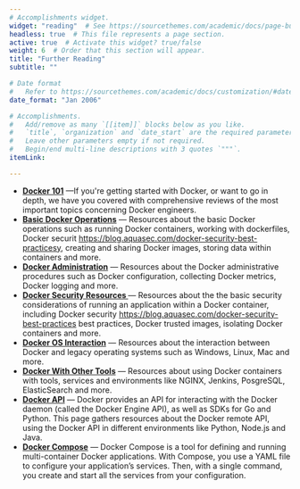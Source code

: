 ```yaml
---
# Accomplishments widget.
widget: "reading"  # See https://sourcethemes.com/academic/docs/page-builder/
headless: true  # This file represents a page section.
active: true  # Activate this widget? true/false
weight: 6  # Order that this section will appear.
title: "Further Reading"
subtitle: ""

# Date format
#   Refer to https://sourcethemes.com/academic/docs/customization/#date-format
date_format: "Jan 2006"

# Accomplishments.
#   Add/remove as many `[[item]]` blocks below as you like.
#   `title`, `organization` and `date_start` are the required parameters.
#   Leave other parameters empty if not required.
#   Begin/end multi-line descriptions with 3 quotes `"""`.
itemLink:

---
```


- **[Docker 101](/display/containers/Docker+101)**  —If you're getting started with Docker, or want to go in depth, we have you covered with comprehensive reviews of the most important topics concerning Docker engineers.
- **[Basic Docker Operations](/display/containers/Basic+Docker+Operations)**  — Resources about the basic Docker operations such as running Docker containers, working with dockerfiles, Docker securit https://blog.aquasec.com/docker-security-best-practicesy, creating and sharing Docker images, storing data within containers and more.
- **[Docker Administration](/display/containers/Docker+Administration)**  — Resources about the Docker administrative procedures such as Docker configuration, collecting Docker metrics, Docker logging and more.
- **[Docker Security Resources ](/display/containers/Docker+Security+Resources)**  — Resources about the the basic security considerations of running an application within a Docker container, including Docker security https://blog.aquasec.com/docker-security-best-practices best practices,&nbsp;Docker trusted images, isolating Docker containers and more.
- **[Docker OS Interaction](/display/containers/Docker+OS+Interaction)**  — Resources about the interaction between Docker and legacy operating systems such as Windows, Linux, Mac and more.
- **[Docker With Other Tools](/display/containers/Docker+With+Other+Tools)**  — Resources about using Docker containers with tools, services and environments like NGINX, Jenkins, PosgreSQL, ElasticSearch and more.
- **[Docker API](/display/containers/Docker+API)**  — Docker provides an API for interacting with the Docker daemon (called the Docker Engine API), as well as SDKs for Go and Python. This page gathers resources about the Docker remote API, using the Docker API in different environments like Python, Node.js and Java.
- **[Docker Compose](/display/containers/Docker+Compose)**  — Docker Compose is a tool for defining and running multi-container Docker applications. With Compose, you use a YAML file to configure your application’s services. Then, with a single command, you create and start all the services from your configuration.
